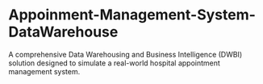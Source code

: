 # Appoinment-Management-System-DataWarehouse
A comprehensive Data Warehousing and Business Intelligence (DWBI) solution designed to simulate a real-world hospital appointment management system.

